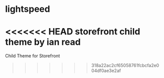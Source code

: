 # lightspeed
<<<<<<< HEAD
storefront child theme by ian read
=======
Child Theme for Storefront
>>>>>>> 318a22ac2cf65058761fcbcfa2e004df0ae3e2af
